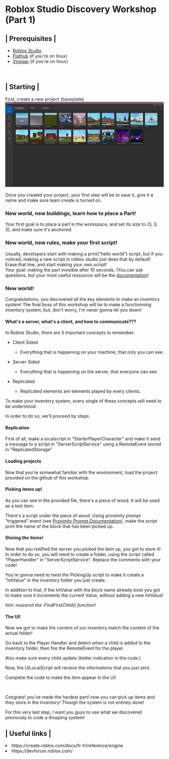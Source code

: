 # Roblox Studio Discovery Workshop (Part 1)


## | Prerequisites |

- [Roblox Studio](https://roblox.com)
- [Flathub](https://flathub.org/setup/Ubuntu) (if you're on linux)
- [Vinegar](https://flathub.org/apps/org.vinegarhq.Vinegar) (if you're on linux)

<br>

## | Starting |

First, create a new project (baseplate)
![roblox studio main menu](image.png)

Once you created your project, your first step will be to save it, give it a name and make sure team create is turned on.

### New world, new buildings, learn how to place a Part!
Your first goal is to place a part in the workspace, and set its size to (3, 3, 3), and make sure it's anchored.

### New world, new rules, make your first script!
Usually, developers start with making a print("hello world") script, but if you noticed, making a new script in roblox studio just does that by default! <br>
Erase that line, and start making your own script! <br>
Your goal: making the part invisible after 10 seconds. (You can ask questions, but your most useful ressource will be the [documentation](https://create.roblox.com/docs/fr-fr/reference/engine/libraries/task#wait)!

### New world!
Congratulations, you discovered all the key elements to make an inventory system! The final boss of this workshop will be to make a functionning inventory system, but, don't worry, I'm never gonna let you down!

#### What's a server, what's a client, and how to communicate???
In Roblox Studio, there are 3 important concepts to remember:
- Client Sided
    - Everything that is happening on your machine, that only you can see.
- Server Sided
    - Everything that is happening on the server, that everyone can see.

- Replicated
    - Replicated elements are elements played by every clients.

To make your inventory system, every single of these concepts will need to be understood.

In order to do so, we'll proceed by steps.

#### Replication
First of all, make a localscript in "StarterPlayerCharacter" and make it send a message to a script in "ServerScriptService" using a RemoteEvent stored in "ReplicatedStorage"

#### Loading projects
Now that you're somewhat familiar with the environment, load the project provided on the github of this workshop.

#### Picking items up!
As you can see in the provided file, there's a piece of wood. It will be used as a test item.

There's a script under the piece of wood.
Using proximity prompt "triggered" event (see [Proximity Prompt Documentation](https://create.roblox.com/docs/fr-fr/reference/engine/classes/ProximityPrompt)), make the script print the name of the block that has been picked up.

#### Storing the items!
Now that you notified the server you picked the item up, you got to store it!
In order to do so, you will need to create a folder, using the script called "PlayerHandler" in "ServerScriptService". Replace the comments with your code!

You're gonna need to twist the PickingUp script to make it create a "IntValue" in the inventory folder you just create.

In addition to that, if the IntValue with the block name already exist you got to make sure it increments the current Value, without adding a new IntValue!

*hint: research the :FindFirstChild() function!*

#### The UI!
Now we got to make the content of our inventory match the content of the actual folder!

Go back to the Player Handler and detect when a child is added to the inventory folder, then fire the RemoteEvent for the player.

Also make sure every child update (better indication in the code.)

Now, the UILocalScript will receive the informations that you just sent.

Complete the code to make the item appear in the Ui!

<br>

Congrats! you've made the hardest part! now you can pick up items and they store in the inventory! Though the system is not entirely done!

For this very last step, I want you guys to use what we discovered previously to code a dropping system!



## | Useful links |
<li> https://create.roblox.com/docs/fr-fr/reference/engine </li>
<li> https://devforum.roblox.com/ </li>
